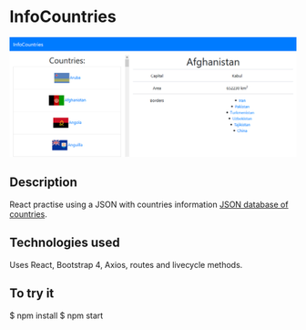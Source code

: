 # InfoCountries

<img src='./src/img/infoCountries.png' alt='page screenshot'>
 
## Description
React practise using a JSON with countries information [JSON database of countries](https://raw.githubusercontent.com/mledoze/countries/master/countries.json).

## Technologies used
Uses React, Bootstrap 4, Axios, routes and livecycle methods.

## To try it
$ npm install
$ npm start
